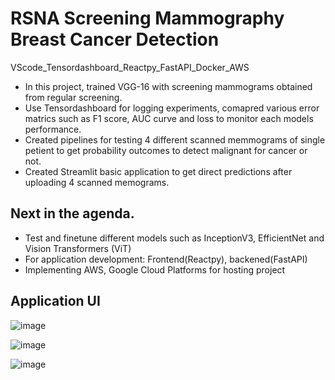 # RSNA Screening Mammography Breast Cancer Detection

VScode_Tensordashboard_Reactpy_FastAPI_Docker_AWS
- In this project, trained VGG-16 with screening mammograms obtained from regular screening.
- Use Tensordashboard for logging experiments, comapred various error matrics such as F1 score, AUC curve and loss to monitor each models performance.
- Created pipelines for testing 4 different scanned memmograms of single petient to get probability outcomes to detect malignant for cancer or not.
- Created Streamlit basic application to get direct predictions after uploading 4 scanned memograms.

## Next in the agenda.
- Test and finetune different models such as InceptionV3, EfficientNet and Vision Transformers (ViT)
- For application development: Frontend(Reactpy), backened(FastAPI)
- Implementing AWS, Google Cloud Platforms for hosting project

## Application UI
![image](https://github.com/zapod838/RSNA_BC_Detection/assets/45763055/9ac385e2-38a0-4d71-8996-ee50654438f8)

![image](https://github.com/zapod838/RSNA_BC_Detection/assets/45763055/95743ffe-f461-4f40-bbee-407081bf9839)

![image](https://github.com/zapod838/RSNA_BC_Detection/assets/45763055/2720d559-fd52-4092-ae18-17147ad2416d)

